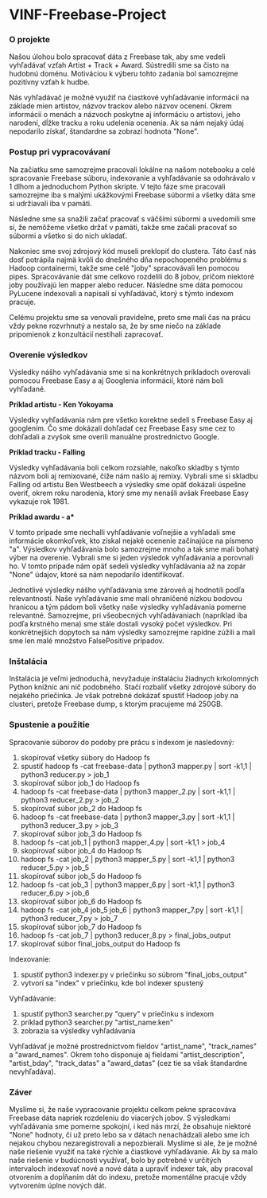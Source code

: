 # VINF-Freebase-Project


### O projekte

Našou úlohou bolo spracovať dáta z Freebase tak, aby sme vedeli vyhľadávať vzťah Artist + Track + Award. Sústredili sme sa čisto na hudobnú doménu. Motiváciou k výberu tohto zadania bol samozrejme pozitívny vzťah k hudbe.

Nás vyhľadávač je možné využiť na čiastkové vyhľadávanie informácií na základe mien artistov, názvov trackov alebo názvov ocenení. Okrem informácií o menách a názvoch poskytne aj informáciu o artistovi, jeho narodení, dĺžke tracku a roku udelenia ocenenia. Ak sa nám nejaký údaj nepodarilo získať, štandardne sa zobrazí hodnota "None".


### Postup pri vypracovávaní

Na začiatku sme samozrejme pracovali lokálne na našom notebooku a celé spracovanie Freebase súboru, indexovanie a vyhľadávanie sa odohrávalo v 1 dlhom a jednoduchom Python skripte. V tejto fáze sme pracovali samozrejme iba s malými ukážkovými Freebase súbormi a všetky dáta sme si udržiavali iba v pamäti.

Následne sme sa snažili začať pracovať s väčšími súbormi a uvedomili sme si, že nemôžeme všetko držať v pamäti, takže sme začali pracovať so súbormi a všetko si do nich ukladať.

Nakoniec sme svoj zdrojový kód museli preklopiť do clustera. Táto časť nás dosť potrápila najmä kvôli do dnešného dňa nepochopeného problému s Hadoop containermi, takže sme celé "joby" spracovávali len pomocou pipes. Spracovávanie dát sme celkovo rozdelili do 8 jobov, pričom niektoré joby používajú len mapper alebo reducer. Následne sme dáta pomocou PyLucene indexovali a napísali si vyhľadávač, ktorý s týmto indexom pracuje. 

Celému projektu sme sa venovali pravidelne, preto sme mali čas na prácu vždy pekne rozvrhnutý a nestalo sa, že by sme niečo na základe pripomienok z konzultácií nestíhali zapracovať.


### Overenie výsledkov

Výsledky nášho vyhľadávania sme si na konkrétnych príkladoch overovali pomocou Freebase Easy a aj Googlenia informácií, ktoré nám boli vyhľadané.

__Príklad artistu - Ken Yokoyama__

Výsledky vyhľadávania nám pre všetko korektne sedeli s Freebase Easy aj googlením. Čo sme dokázali dohľadať cez Freebase Easy sme cez to dohľadali a zvyšok sme overili manuálne prostredníctvo Google.

__Príklad tracku - Falling__

Výsledky vyhľadávania boli celkom rozsiahle, nakoľko skladby s týmto názvom boli aj remixované, čiže nám našlo aj remixy. Vybrali sme si skladbu Falling od artistu Ben Westbeech a výsledky sme opäť dokázali úspešne overiť, okrem roku narodenia, ktorý sme my nenašli avšak Freebase Easy vykazuje rok 1981.

__Príklad awardu - a*__

V tomto prípade sme nechalli vyhľadávanie voľnejšie a vyhľadali sme informácie okomkoľvek, kto získal nejaké ocenenie začínajúce na písmeno "a". Výsledkov vyhľadávania bolo samozrejme mnoho a tak sme mali bohatý výber na overenie. Vybrali sme si jeden výsledok vyhľadávania a porovnali ho. V tomto prípade nám opäť sedeli výsledky vyhľadávania až na zopár "None" údajov, ktoré sa nám nepodarilo identifikovať.

Jednotlivé výsledky nášho vyhľadávania sme zároveň aj hodnotili podľa relevantnosti. Naše vyhľadávanie sme mali ohraničené nízkou bodovou hranicou a tým pádom boli všetky naše výsledky vyhľadávania pomerne relevantné. Samozrejme, pri všeobecných vyhľadávaniach (napríklad iba podľa krstného mena) sme stále dostali vysoký počet výsledkov. Pri konkrétnejších dopytoch sa nám výsledky samozrejme rapídne zúžili a mali sme len malé množstvo FalsePositive prípadov.


### Inštalácia

Inštalácia je veľmi jednoduchá, nevyžaduje inštaláciu žiadnych krkolomných Python knižníc ani nič podobného. Stačí rozbaliť všetky zdrojové súbory do nejakého priečinka. Je však potrebné dokázať spustiť Hadoop joby na clusteri, pretože Freebase dump, s ktorým pracujeme má 250GB.


### Spustenie a použitie

Spracovanie súborov do podoby pre prácu s indexom je nasledovný:
1.  skopírovať všetky súbory do Hadoop fs
2.  spustiť hadoop fs -cat freebase-data | python3 mapper.py | sort -k1,1 | python3 reducer.py > job_1
3.  skopírovať súbor job_1 do Hadoop fs
4.  hadoop fs -cat freebase-data | python3 mapper_2.py | sort -k1,1 | python3 reducer_2.py > job_2
5.  skopírovať súbor job_2 do Hadoop fs
6.  hadoop fs -cat freebase-data | python3 mapper_3.py | sort -k1,1 | python3 reducer_3.py > job_3
7.  skopírovať súbor job_3 do Hadoop fs
8.  hadoop fs -cat job_1 | python3 mapper_4.py | sort -k1,1 > job_4
9.  skopírovať súbor job_4 do Hadoop fs
10. hadoop fs -cat job_2 | python3 mapper_5.py | sort -k1,1 | python3 reducer_5.py > job_5
11. skopírovať súbor job_5 do Hadoop fs
12. hadoop fs -cat job_3 | python3 mapper_6.py | sort -k1,1 | python3 reducer_6.py > job_6
13. skopírovať súbor job_6 do Hadoop fs
14. hadoop fs -cat job_4 job_5 job_6 | python3 mapper_7.py | sort -k1,1 | python3 reducer_7.py > job_7
15. skopírovať súbor job_7 do Hadoop fs
16. hadoop fs -cat job_7 | python3 reducer_8.py > final_jobs_output
17. skopírovať súbor final_jobs_output do Hadoop fs

Indexovanie:
1.  spustiť python3 indexer.py v priečinku so súbrom "final_jobs_output"
2.  vytvorí sa "index" v priečinku, kde bol indexer spustený

Vyhľadávanie:
1.  spustiť python3 searcher.py "query" v priečinku s indexom
2.  príklad python3 searcher.py "artist_name:ken"
3.  zobrazia sa výsledky vyhľadávania

Vyhľadávať je možné prostredníctvom fieldov "artist_name", "track_names" a "award_names". Okrem toho disponuje aj fieldami "artist_description", "artist_bday", "track_datas" a "award_datas" (cez tie sa však štandardne nevyhľadáva).


### Záver

Myslíme si, že naše vypracovanie projektu celkom pekne spracováva Freebase dáta napriek rozdeleniu do viacerých jobov. S výsledkami vyhľadávania sme pomerne spokojní, i ked nás mrzí, že obsahuje niektoré "None" hodnoty, či už preto lebo sa v dátach nenachádzali alebo sme ich nejakou chybou nezaregistrovali a nepozbierali. Myslíme si ale, že je možné naše riešenie využiť na také rýchle a čiastkové vyhľadávanie. Ak by sa malo naše riešenie v budúcnosti využívať, bolo by potrebné v určitých intervaloch indexovať nové a nové dáta a upraviť indexer tak, aby pracoval otvorením a dopĺňaním dát do indexu, pretože momentálne pracuje vždy vytvorením úplne nových dát.
